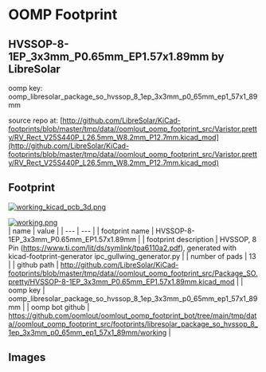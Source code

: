 # OOMP Footprint  
## HVSSOP-8-1EP_3x3mm_P0.65mm_EP1.57x1.89mm  by LibreSolar  
  
oomp key: oomp_libresolar_package_so_hvssop_8_1ep_3x3mm_p0_65mm_ep1_57x1_89mm  
  
source repo at: [http://github.com/LibreSolar/KiCad-footprints/blob/master/tmp/data//oomlout_oomp_footprint_src/Varistor.pretty/RV_Rect_V25S440P_L26.5mm_W8.2mm_P12.7mm.kicad_mod](http://github.com/LibreSolar/KiCad-footprints/blob/master/tmp/data//oomlout_oomp_footprint_src/Varistor.pretty/RV_Rect_V25S440P_L26.5mm_W8.2mm_P12.7mm.kicad_mod)  
## Footprint  
  
[![working_kicad_pcb_3d.png](working_kicad_pcb_3d_600.png)](working_kicad_pcb_3d.png)  
  
[![working.png](working_600.png)](working.png)  
| name | value | 
| --- | --- | 
| footprint name | HVSSOP-8-1EP_3x3mm_P0.65mm_EP1.57x1.89mm | 
| footprint description | HVSSOP, 8 Pin (https://www.ti.com/lit/ds/symlink/tpa6110a2.pdf), generated with kicad-footprint-generator ipc_gullwing_generator.py | 
| number of pads | 13 | 
| github path | http://github.com/LibreSolar/KiCad-footprints/blob/master/tmp/data//oomlout_oomp_footprint_src/Package_SO.pretty/HVSSOP-8-1EP_3x3mm_P0.65mm_EP1.57x1.89mm.kicad_mod | 
| oomp key | oomp_libresolar_package_so_hvssop_8_1ep_3x3mm_p0_65mm_ep1_57x1_89mm | 
| oomp bot github | https://github.com/oomlout/oomlout_oomp_footprint_bot/tree/main/tmp/data//oomlout_oomp_footprint_src/footprints/libresolar_package_so_hvssop_8_1ep_3x3mm_p0_65mm_ep1_57x1_89mm/working | 
## Images  
